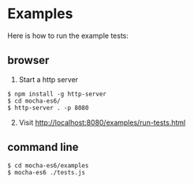 # Examples

Here is how to run the example tests:

## browser

1. Start a http server

```
$ npm install -g http-server
$ cd mocha-es6/
$ http-server . -p 8080
```

2. Visit [http://localhost:8080/examples/run-tests.html]()

## command line

```
$ cd mocha-es6/examples
$ mocha-es6 ./tests.js
```
